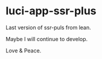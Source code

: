 # luci-app-ssr-plus
Last version of ssr-puls from lean.

Maybe I will continue to develop.

Love & Peace.

